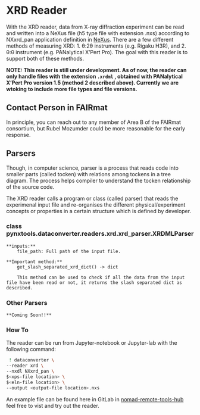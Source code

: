 # XRD Reader
With the XRD reader, data from X-ray diffraction experiment can be read and written into a NeXus file (h5 type file with extension .nxs) according to NXxrd_pan application definition in [NeXus](https://github.com/FAIRmat-NFDI/nexus_definitions). There are a few different methods of measuring XRD: 1. θ:2θ instruments (e.g. Rigaku H3R), and 2. θ:θ instrument (e.g. PANalytical X’Pert Pro). The goal with this reader is to support both of these methods.

**NOTE: This reader is still under development. As of now, the reader can only handle files with the extension `.xrdml` , obtained with PANalytical X’Pert Pro version 1.5 (method 2 described above). Currently we are wtoking to include more file types and file versions.**

## Contact Person in FAIRmat
In principle, you can reach out to any member of Area B of the FAIRmat consortium, but Rubel Mozumder could be more reasonable for the early response.

## Parsers
Though, in computer science, parser is a process that reads code into smaller parts (called tocken) with relations among tockens in a tree diagram. The process helps compiler to understand the tocken relationship of the source code.

The XRD reader calls a program or class (called parser) that reads the experimenal input file and re-organises the different physical/experiment concepts or properties in a certain structure which is defined by developer.

### class pynxtools.dataconverter.readers.xrd.xrd_parser.XRDMLParser

    **inputs:**
        file_path: Full path of the input file.

    **Important method:**
        get_slash_separated_xrd_dict() -> dict

        This method can be used to check if all the data from the input file have been read or not, it returns the slash separated dict as described.


### Other Parsers
    **Coming Soon!!**

### How To
The reader can be run from Jupyter-notebook or Jupyter-lab with the following command:

```sh
 ! dataconverter \
--reader xrd \
--nxdl NXxrd_pan \
$<xps-file location> \
$<eln-file location> \
--output <output-file location>.nxs
```

An example file can be found here in GitLab in [nomad-remote-tools-hub](https://gitlab.mpcdf.mpg.de/nomad-lab/nomad-remote-tools-hub/-/tree/develop/docker/xrd) feel free to vist and try out the reader.
